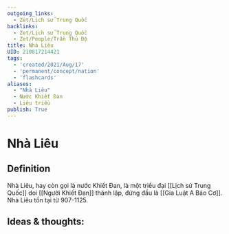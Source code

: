 ```yaml
---
outgoing_links:
  - Zet/Lịch sử Trung Quốc
backlinks:
  - Zet/Lịch sử Trung Quốc
  - Zet/People/Trần Thủ Độ
title: Nhà Liêu
UID: 210817214421
tags:
  - 'created/2021/Aug/17'
  - 'permanent/concept/nation'
  - 'flashcards'
aliases: 
  - "Nhà Liêu"
  - Nước Khiết Đan
  - Liêu triều
publish: True
---
```

# Nhà Liêu

## Definition
Nhà Liêu, hay còn gọi là nước Khiết Đan, là một triều đại [[Lịch sử Trung Quốc]] doi [[Người Khiết Đan]] thành lập, đứng đầu là [[Gia Luật A Bảo Cơ]]. Nhà Liêu tồn tại từ 907-1125.


## Ideas & thoughts:
